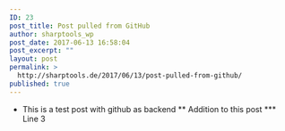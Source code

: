 ```yaml
---
ID: 23
post_title: Post pulled from GitHub
author: sharptools_wp
post_date: 2017-06-13 16:58:04
post_excerpt: ""
layout: post
permalink: >
  http://sharptools.de/2017/06/13/post-pulled-from-github/
published: true
---
```

* This is a test post with github as backend
** Addition to this post
*** Line 3